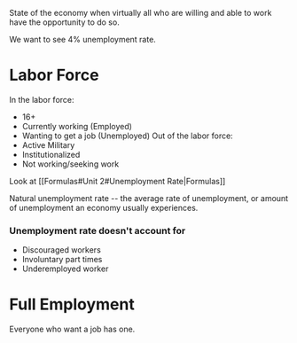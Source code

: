 State of the economy when virtually all who are willing and able to work have the opportunity to do so.

We want to see $4\%$ unemployment rate.

# Labor Force
In the labor force:
- $16+$
- Currently working (Employed)
- Wanting to get a job (Unemployed)
Out of the labor force:
- Active Military
- Institutionalized
- Not working/seeking work

Look at [[Formulas#Unit 2#Unemployment Rate|Formulas]]

Natural unemployment rate -- the average rate of unemployment, or amount of unemployment an economy usually experiences.

### Unemployment rate doesn't account for 
- Discouraged workers
- Involuntary part times
- Underemployed worker

# Full Employment 
Everyone who want a job has one.